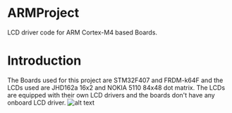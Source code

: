 # ARMProject
LCD driver code for ARM Cortex-M4 based Boards.

# Introduction
The Boards used for this project are STM32F407 and FRDM-k64F and the LCDs used are JHD162a 16x2 and NOKIA 5110 84x48 dot matrix. The LCDs are equipped with their own LCD drivers and the boards don't have any onboard LCD driver.
![alt text](https://www.google.co.in/url?sa=i&source=images&cd=&cad=rja&uact=8&ved=2ahUKEwiDyqHzqI3fAhXEr48KHY1_BUYQjRx6BAgBEAU&url=http%3A%2F%2Fwww.martyncurrey.com%2Farduino-with-hd44780-based-lcds%2F&psig=AOvVaw1lsOZhcc3OU1_GczkTYcZt&ust=1544258375168449)
